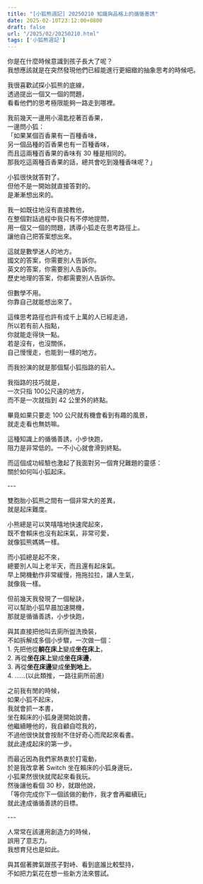 ```yaml
---
title: "[小狐熊週記] 20250210 知識與品格上的循循善誘"
date: 2025-02-10T23:12:00+0800
draft: false
url: "/2025/02/20250210.html"
tags: ['小狐熊週記']
---
```


你是在什麼時候意識到孩子長大了呢？  
我想應該就是在突然發現他們已經能進行更細緻的抽象思考的時候吧。

我很喜歡試探小狐熊的底線，  
透過提出一個又一個的問題，  
看看他們的思考極限能夠一路走到哪裡。

我前幾天一邊用小湯匙挖著百香果，  
一邊問小狐：  
「如果某個百香果有一百種香味，  
另一個品種的百香果也有一百種香味，  
而且這兩種百香果的香味有 30 種是相同的。  
那我吃這兩種百香果的話，總共會吃到幾種香味呢？」

小狐很快就答對了。  
但他不是一開始就直接答對的。  
是漸漸想出來的。

我一如既往地沒有直接教他，  
在整個對話過程中我只有不停地提問，  
用一個又一個的問題，誘導小狐走在思考路徑上。  
讓他自己把答案想出來。

這就是數學迷人的地方。  
國文的答案，你需要別人告訴你。  
英文的答案，你需要別人告訴你。  
歷史地理的答案，你都需要別人告訴你。

但數學不用。  
你靠自己就能想出來了。

這條思考路徑也許有成千上萬的人已經走過，  
所以若有前人指點，  
你就能走得快一點。  
若是沒有，也沒關係，  
自己慢慢走，也能到一樣的地方。

而我扮演的就是那個幫小狐指路的前人。

我指路的技巧就是，  
一次只指 100公尺遠的地方，  
而不是一次就指到 42 公里外的終點。

畢竟如果只要走 100 公尺就有機會看到有趣的風景，  
就走走看也無妨嘛。

這種知識上的循循善誘，小步快跑，  
阻力是非常低的。一不小心就會滑到終點。

而這個成功經驗也激起了我面對另一個育兒難題的靈感：  
關於如何叫小狐起床。

\---

雙胞胎小狐熊之間有一個非常大的差異，  
就是起床難度。

小熊總是可以笑嘻嘻地快速爬起來，  
既不會賴床也沒有起床氣，非常可愛，  
就像狐熊媽媽一樣。

而小狐總是起不來，  
總要別人叫上老半天，而且還有起床氣。  
早上開機動作非常緩慢，拖拖拉拉，讓人生氣，  
就像我一樣。

但前幾天我發現了一個秘訣，  
可以幫助小狐早晨加速開機，  
那就是循循善誘，小步快跑，

與其直接把他叫去廁所盥洗換裝，  
不如拆解成多個小步驟，一次做一個：  
1\. 先把他從**躺在床上**變成**坐在床上**，  
2\. 再從**坐在床上**變成**坐在床邊**，  
3\. 再從**坐在床邊**變成**坐到地上**。  
4\. ...…(以此類推，一路往廁所前進)

之前我有閒的時候，  
如果小狐不起床，  
我就會抓一本書，  
坐在賴床的小狐身邊開始說書。  
他繼續睡他的，我自顧自唸我的，  
不過他很快就會按耐不住好奇心而爬起來看書。  
就此達成起床的第一步。

而最近因為我們家熱衷於打電動，  
於是我改拿著 Switch 坐在賴床的小狐身邊玩，  
小狐果然很快就爬起來看我玩。  
然後讓他看個 30 秒，就跟他說，  
「等你完成你下一個該做的動作，我才會再繼續玩」  
就此達成循循善誘的目標。

\---

人常常在該運用創造力的時候，  
誤用了意志力。  
我想育兒也是如此。

與其倔著脾氣跟孩子對峙、看到底誰比較堅持，  
不如把力氣花在想一些新方法來嘗試。
